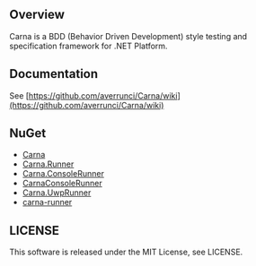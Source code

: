 ## Overview

Carna is a BDD (Behavior Driven Development) style testing and specification framework for .NET Platform.

## Documentation

See [https://github.com/averrunci/Carna/wiki](https://github.com/averrunci/Carna/wiki)

## NuGet

- [Carna](https://www.nuget.org/packages/Carna/)
- [Carna.Runner](https://www.nuget.org/packages/Carna.Runner/)
- [Carna.ConsoleRunner](https://www.nuget.org/packages/Carna.ConsoleRunner/)
- [CarnaConsoleRunner](https://www.nuget.org/packages/CarnaConsoleRunner/)
- [Carna.UwpRunner](https://www.nuget.org/packages/Carna.UwpRunner/)
- [carna-runner](https://www.nuget.org/packages/carna-runner/)

## LICENSE

This software is released under the MIT License, see LICENSE.
